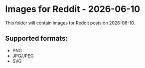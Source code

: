 # Images for Reddit - 2026-06-10

This folder will contain images for Reddit posts on 2026-06-10.

## Supported formats:
- PNG
- JPG/JPEG
- SVG
